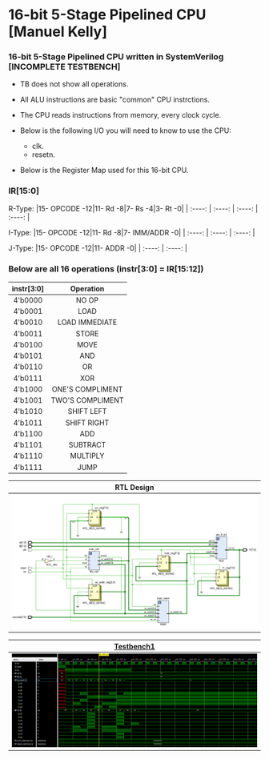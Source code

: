 # 16-bit 5-Stage Pipelined CPU [Manuel Kelly]

### 16-bit 5-Stage Pipelined CPU written in SystemVerilog [INCOMPLETE TESTBENCH]
* TB does not show all operations.
* All ALU instructions are basic "common" CPU instrctions.
* The CPU reads instructions from memory, every clock cycle.
* Below is the following I/O you will need to know to use the CPU:
  * clk.
  * resetn.

* Below is the Register Map used for this 16-bit CPU.

### IR[15:0]
R-Type: 
|15-  OPCODE  -12|11-  Rd  -8|7-  Rs  -4|3-  Rt  -0|
| :----: | :----: | :----: | :----: |
        
I-Type: 
|15-  OPCODE  -12|11-  Rd  -8|7- IMM/ADDR  -0|
| :----: | :----: | :----: |

J-Type: 
|15-  OPCODE  -12|11-  ADDR  -0|
| :----: | :----: |


### Below are all 16 operations (instr[3:0] = IR[15:12])

|instr[3:0]|Operation|
| :--------: | :----------: |
| 4'b0000 | NO OP |
| 4'b0001 | LOAD |
| 4'b0010 | LOAD IMMEDIATE |
| 4'b0011 | STORE |
| 4'b0100 | MOVE |
| 4'b0101 | AND |
| 4'b0110 | OR |
| 4'b0111 | XOR |
| 4'b1000 | ONE'S COMPLIMENT |
| 4'b1001 | TWO'S COMPLIMENT |
| 4'b1010 | SHIFT LEFT |
| 4'b1011 | SHIFT RIGHT |
| 4'b1100 | ADD |
| 4'b1101 | SUBTRACT |
| 4'b1110 | MULTIPLY |
| 4'b1111 | JUMP |


|RTL Design|
| :--------: |
|![RTL Design](https://github.com/mankelly/VerilogProjects/blob/1040136a56196a6bf64ee55356eb4fdfa4786470/8-bit%20CPU/images/RTL_Design.PNG)|

|[Testbench1](https://github.com/mankelly/VerilogProjects/blob/master/8-bit%20CPU/cpu_tb.sv)|
| :--------: |
|![TB1](https://github.com/mankelly/VerilogProjects/blob/a88aa6bab3003fe54ee7b314b9484a62cb4bf4c4/8-bit%20CPU/images/tb1.PNG)|
